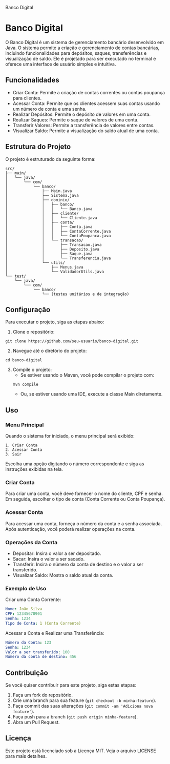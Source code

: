 Banco Digital
# Banco Digital

O Banco Digital é um sistema de gerenciamento bancário desenvolvido em Java. O sistema permite a criação e gerenciamento de contas bancárias, incluindo funcionalidades para depósitos, saques, transferências e visualização de saldo. Ele é projetado para ser executado no terminal e oferece uma interface de usuário simples e intuitiva.

## Funcionalidades

- Criar Conta: Permite a criação de contas correntes ou contas poupança para clientes.
- Acessar Conta: Permite que os clientes acessem suas contas usando um número de conta e uma senha.
- Realizar Depósitos: Permite o depósito de valores em uma conta.
- Realizar Saques: Permite o saque de valores de uma conta.
- Transferir Valores: Permite a transferência de valores entre contas.
- Visualizar Saldo: Permite a visualização do saldo atual de uma conta.

## Estrutura do Projeto

O projeto é estruturado da seguinte forma:

```
src/
├── main/
│   └── java/
│       └── com/
│           └── banco/
│               ├── Main.java
│               ├── Sistema.java
│               ├── dominio/
│               │   ├── banco/
│               │   │   └── Banco.java
│               │   ├── cliente/
│               │   │   └── Cliente.java
│               │   ├── conta/
│               │   │   ├── Conta.java
│               │   │   ├── ContaCorrente.java
│               │   │   └── ContaPoupanca.java
│               │   └── transacao/
│               │       ├── Transacao.java
│               │       ├── Deposito.java
│               │       ├── Saque.java
│               │       └── Transferencia.java
│               └── utils/
│                   ├── Menus.java
│                   └── ValidadorUtils.java
└── test/
    └── java/
        └── com/
            └── banco/
                └── (testes unitários e de integração)
```

## Configuração

Para executar o projeto, siga as etapas abaixo:

1. Clone o repositório:
```
git clone https://github.com/seu-usuario/banco-digital.git
```

2. Navegue até o diretório do projeto:
```
cd banco-digital
```

3. Compile o projeto:
   - Se estiver usando o Maven, você pode compilar o projeto com:
   ```
   mvn compile
   ```
   - Ou, se estiver usando uma IDE, execute a classe Main diretamente.

## Uso

### Menu Principal

Quando o sistema for iniciado, o menu principal será exibido:

```
1. Criar Conta
2. Acessar Conta
3. Sair
```

Escolha uma opção digitando o número correspondente e siga as instruções exibidas na tela.

### Criar Conta

Para criar uma conta, você deve fornecer o nome do cliente, CPF e senha. Em seguida, escolher o tipo de conta (Conta Corrente ou Conta Poupança).

### Acessar Conta

Para acessar uma conta, forneça o número da conta e a senha associada. Após autenticação, você poderá realizar operações na conta.

### Operações da Conta

- Depositar: Insira o valor a ser depositado.
- Sacar: Insira o valor a ser sacado.
- Transferir: Insira o número da conta de destino e o valor a ser transferido.
- Visualizar Saldo: Mostra o saldo atual da conta.

### Exemplo de Uso

Criar uma Conta Corrente:

```yaml
Nome: João Silva
CPF: 12345678901
Senha: 1234
Tipo de Conta: 1 (Conta Corrente)
```

Acessar a Conta e Realizar uma Transferência:

```yaml
Número da Conta: 123
Senha: 1234
Valor a ser transferido: 100
Número da conta de destino: 456
```

## Contribuição

Se você quiser contribuir para este projeto, siga estas etapas:

1. Faça um fork do repositório.
2. Crie uma branch para sua feature (`git checkout -b minha-feature`).
3. Faça commit das suas alterações (`git commit -am 'Adiciona nova feature'`).
4. Faça push para a branch (`git push origin minha-feature`).
5. Abra um Pull Request.

## Licença

Este projeto está licenciado sob a Licença MIT. Veja o arquivo LICENSE para mais detalhes.